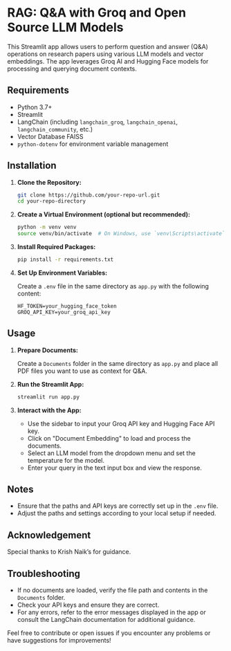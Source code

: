 # RAG: Q&A with Groq and Open Source LLM Models

This Streamlit app allows users to perform question and answer (Q&A) operations on research papers using various LLM models and vector embeddings. The app leverages Groq AI and Hugging Face models for processing and querying document contexts.

## Requirements

- Python 3.7+
- Streamlit
- LangChain (including `langchain_groq`, `langchain_openai`, `langchain_community`, etc.)
- Vector Database FAISS
- `python-dotenv` for environment variable management

## Installation

1. **Clone the Repository:**

   ```bash
   git clone https://github.com/your-repo-url.git
   cd your-repo-directory
   ```

2. **Create a Virtual Environment (optional but recommended):**

   ```bash
   python -m venv venv
   source venv/bin/activate  # On Windows, use `venv\Scripts\activate`
   ```

3. **Install Required Packages:**

   ```bash
   pip install -r requirements.txt
   ```

4. **Set Up Environment Variables:**

   Create a `.env` file in the same directory as `app.py` with the following content:

   ```env
   HF_TOKEN=your_hugging_face_token
   GROQ_API_KEY=your_groq_api_key
   ```

## Usage

1. **Prepare Documents:**

   Create a `Documents` folder in the same directory as `app.py` and place all PDF files you want to use as context for Q&A.

2. **Run the Streamlit App:**

   ```bash
   streamlit run app.py
   ```

3. **Interact with the App:**

   - Use the sidebar to input your Groq API key and Hugging Face API key.
   - Click on "Document Embedding" to load and process the documents.
   - Select an LLM model from the dropdown menu and set the temperature for the model.
   - Enter your query in the text input box and view the response.

## Notes

- Ensure that the paths and API keys are correctly set up in the `.env` file.
- Adjust the paths and settings according to your local setup if needed.

## Acknowledgement

Special thanks to Krish Naik’s for guidance.

## Troubleshooting

- If no documents are loaded, verify the file path and contents in the `Documents` folder.
- Check your API keys and ensure they are correct.
- For any errors, refer to the error messages displayed in the app or consult the LangChain documentation for additional guidance.

Feel free to contribute or open issues if you encounter any problems or have suggestions for improvements!






